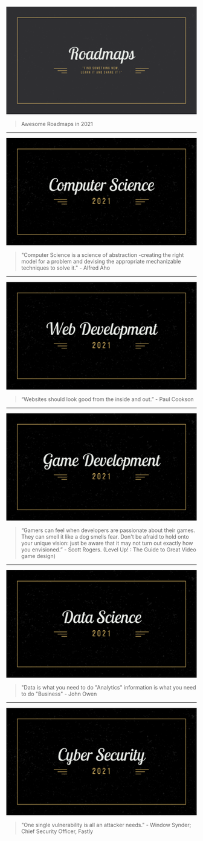 ![Cover](img/roadmap/Roadmaps.png)

> Awesome Roadmaps  in 2021

<hr>


[ ![cs-cover](img/roadmap/cs-cover.png) ](src/computer-science/README.md)


> "Computer Science is a science of abstraction -creating the right model for a problem and devising the appropriate mechanizable techniques to solve it."
> \- Alfred Aho

<hr>

[ ![web-cover](img/roadmap/web-covers.png) ](src/Web-development/README.md)

> “Websites should look good from the inside and out.”
> \- Paul Cookson


<hr>

[ ![game-cover](img/roadmap/game-cover.png) ](src/Game-development/README.md)

> “Gamers can feel when developers are passionate about their games. They can smell it like a dog smells fear. Don't be afraid to hold onto your unique vision: just be aware that it may not turn out exactly how you envisioned.”
> \- Scott Rogers. (Level Up! : The Guide to Great Video game design)

<hr>

[ ![datasci-cover](img/roadmap/datasci-cover.png) ](src/Data-science/README.md)

> "Data is what you need to do "Analytics" information is what you need to do "Business"
> \- John Owen

<hr>

[ ![cyber-cover](img/roadmap/cyber-cover.png)](src/Cyber-security/README.md)

> "One single vulnerability is all an attacker needs."
> \- Window Synder; Chief Security Officer, Fastly 

<br>

